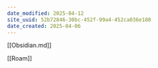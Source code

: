 ```yaml
---
date_modified: 2025-04-12
site_uuid: 52b72846-30bc-452f-99a4-452ca036e180
date_created: 2025-04-06
---
```


[[Obsidian.md]]

[[Roam]]